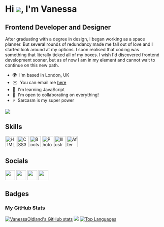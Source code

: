 Hi ![](https://user-images.githubusercontent.com/18350557/176309783-0785949b-9127-417c-8b55-ab5a4333674e.gif), I'm Vanessa
=======================================================================================================================================

Frontend Developer and Designer
-------------------------------

After graduating with a degree in design, I began working as a space planner. But several rounds of redundancy made me fall out of love and I started look around at my options. I soon realised that coding was something that literally ticked all of my boxes. I wish I'd discovered frontend development sooner, but as of now I am in my element and cannot wait to continue on this new path.

*   🌍  I'm based in London, UK
*   ✉️  You can email me [here](mailto:vanessa.oldland@outlook.com)
*   🧠  I'm learning JavaScript
*   🤝  I'm open to collaborating on everything!
*   ⚡  Sarcasm is my super power
<p><a href="https://www.github.com/VanessaOldland" target="_blank" rel="noreferrer"><img src="https://img.shields.io/github/followers/VanessaOldland?logo=github&style=for-the-badge&color=14b8a6&labelColor=27272a" /></p></a>
<h2>Skills</h2> 
<p align="left">
<a href="https://developer.mozilla.org/en-US/docs/Glossary/HTML5" target="_blank" rel="noreferrer"><img src="https://raw.githubusercontent.com/danielcranney/readme-generator/main/public/icons/skills/html5-colored.svg" width="36" height="36" alt="HTML5" /></a>
<a href="https://www.w3.org/TR/CSS/#css" target="_blank" rel="noreferrer"><img src="https://raw.githubusercontent.com/danielcranney/readme-generator/main/public/icons/skills/css3-colored.svg" width="36" height="36" alt="CSS3" /></a>
<a href="https://getbootstrap.com/" target="_blank" rel="noreferrer"><img src="https://raw.githubusercontent.com/danielcranney/readme-generator/main/public/icons/skills/bootstrap-colored.svg" width="36" height="36" alt="Bootstrap" /></a>
<a href="https://www.adobe.com/uk/products/photoshop.html" target="_blank" rel="noreferrer"><img src="https://raw.githubusercontent.com/danielcranney/readme-generator/main/public/icons/skills/photoshop-colored.svg" width="36" height="36" alt="Photoshop" /></a>
<a href="adobe.com/uk/products/illustrator.html" target="_blank" rel="noreferrer"><img src="https://raw.githubusercontent.com/danielcranney/readme-generator/main/public/icons/skills/illustrator-colored.svg" width="36" height="36" alt="Illustrator" /></a>
<a href="https://www.adobe.com/uk/products/aftereffects.html" target="_blank" rel="noreferrer"><img src="https://raw.githubusercontent.com/danielcranney/readme-generator/main/public/icons/skills/aftereffects-colored.svg" width="36" height="36" alt="After Effects" /></a>
</p>
<h2>Socials</h2>             
<p align="left">
<a href="https://www.behance.com/VanessaO" target="_blank" rel="noreferrer"><img src="https://raw.githubusercontent.com/danielcranney/readme-generator/main/public/icons/socials/behance.svg" width="32" height="32" /></a>
<a href="https://www.github.com/VanessaOldland" target="_blank" rel="noreferrer"><img src="https://raw.githubusercontent.com/danielcranney/readme-generator/main/public/icons/socials/github.svg" width="32" height="32" /></a>
<a href="http://www.instagram.com/whatinspiredv" target="_blank" rel="noreferrer"><img src="https://raw.githubusercontent.com/danielcranney/readme-generator/main/public/icons/socials/instagram.svg" width="32" height="32" /></a>
<a href="https://www.linkedin.com/in/VanessaOldland" target="_blank" rel="noreferrer"><img src="https://raw.githubusercontent.com/danielcranney/readme-generator/main/public/icons/socials/linkedin.svg" width="32" height="32" /></a></p>
<h2>Badges</h2>
<h3>My GitHub Stats</h3>
<a href="http://www.github.com/VanessaOldland"><img src="https://github-readme-stats.vercel.app/api?username=VanessaOldland&show_icons=true&hide=&title_color=ec4899&text_color=ffffff&icon_color=14b8a6&bg_color=27272a&hide_border=true&show_icons=true" alt="VanessaOldland's GitHub stats" /></a>
<a href="http://www.github.com/VanessaOldland"><img src="https://github-readme-streak-stats.herokuapp.com/?user=VanessaOldland&stroke=ffffff&background=27272a&ring=ec4899&fire=ec4899&currStreakNum=ffffff&currStreakLabel=ec4899&sideNums=ffffff&sideLabels=ffffff&dates=ffffff&hide_border=true" /></a>
<a href="https://github.com/VanessaOldland" align="left"><img src="https://github-readme-stats.vercel.app/api/top-langs/?username=VanessaOldland&langs_count=10&title_color=ec4899&text_color=ffffff&icon_color=14b8a6&bg_color=27272a&hide_border=true&locale=en&custom_title=Top%20%Languages" alt="Top Languages" /></a>
